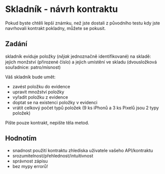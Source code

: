 # Skladník - návrh kontraktu

Pokud byste chtěli lepší známku, než jste dostali z původního testu kdy jste navrhovali kontrakt pokladny, můžete se pokusit.

## Zadání

skladník eviduje položky (_nějak_ jednoznačně identiﬁkované) na skladě: jejich monžství (přirozené číslo) a jejich umístění ve skladu (dvousložková souřadnice: patro/mísnost)

Váš skladník bude umět:
- zavést položku do evidence
- upravit množství položky
- vyřadit položku z evidence
- doptat se na existenci položky v evidenci
- vrátit celkový počet typů položek (9 ks iPhonů a 3 ks Pixelů jsou 2 typy položek)

Pište pouze kontrakt, nepište těla metod.

## Hodnotím

- snadnost použití kontraktu zhlediska uživatele vašeho API/kontraktu
- srozumitelnost/přehlednost/intuitivnost
- správnost zápisu
- bez mypy errorů!
